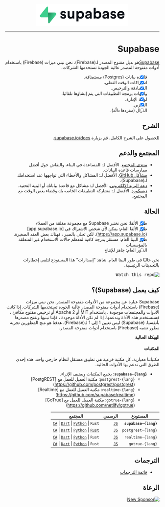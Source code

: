 <div style="direction: rtl;" dir="rtl">

<p align="center">
  <img width="300" src="https://raw.githubusercontent.com/supabase/supabase/master/web/static/supabase-light-rounded-corner-background.svg"/>
</p>

---

# Supabase

[Supabase](https://supabase.com)هو بديل مفتوح المصدر لـ(Firebase). نحن نبني ميزات (Firebase) باستخدام أدوات مفتوحة المصدر عالية الجودة تستخدمها الشركات.

- [x] قاعدة بيانات (Postgres) مستضافة.
- [x] اشتراكات الوقت الفعلي.
- [x] المصادقة والترخيص.
- [x] واجهات برمجة التطبيقات التي يتم إنشاؤها تلقائيا.
- [x] لوحة الإدارة.
- [x] التخزين.
- [ ] الدوال (مفردها دالّة).

## الشرح

للحصول على الشرح الكامل، قم بزيارة [supabase.io/docs](https://supabase.com/docs).

## المجتمع والدعم

- [منتدى المجتمع](https://github.com/supabase/supabase/discussions). الأفضل لـ: المساعدة في البناء، والنقاش حول أفضل ممارسات قاعدة البيانات.
- [مشاكل GitHub](https://github.com/supabase/supabase/issues). الأفضل لـ: المشاكل والأخطاء التي تواجهها عند استخدامك لـ(Supabase).
- [دعم البريد الإلكتروني](https://supabase.com/docs/support#business-support). الأفضل لـ: مشاكل مع قاعدة بياناتك أو البنية التحتية.
- [ديسكورد](https://discord.supabase.com/). الأفضل لـ: مشاركة التطبيقات الخاصه بك وقضاء بعض الوقت مع المجتمع.

## الحالة

- [x] طور الألفا: نحن نختبر Supabase مع مجموعة مغلقة من العملاء
- [x] طور الألفا العام: يمكن لأي شخص الاشتراك في [app.supabase.io] (https://app.supabase.io). لكن تحلى بالصبر ، فهناك بعض العقد الصغيرة.
- [x] طور البيتا العام: مستقر بدرجة كافية لمعظم حالات الاستخدام غير المتعلقة بالمؤسسات
- [ ] الطور العام: جاهز للإنتاج

نحن حاليًا في طور البيتا العام. شاهد "إصدارات" هذا المستودع لتلقي إخطارات بالتحديثات الرئيسية.

<kbd><img src="https://gitcdn.link/repo/supabase/supabase/master/web/static/watch-repo.gif" alt="Watch this repo"/></kbd>

## كيف يعمل (Supabase)؟

Supabase عبارة عن مجموعة من الأدوات مفتوحة المصدر. نحن نبني ميزات (Firebase) باستخدام أدوات مفتوحة المصدر عالية الجودة تستخدمها الشركات. إذا كانت الأدوات والمجتمعات موجودة ، باستخدام MIT أو Apache 2 أو ترخيص مفتوح مكافئ ، فسنستخدم هذه الأداة وندعمها. إذا لم تكن الأداة موجودة ، فإننا نبنيها ونفتح مصدرها بأنفسنا. (Supabase) ليس تعيين 1 إلى 1 لـ(Firebase). هدفنا هو منح المطورين تجربة مطور تشبه (Firebase) باستخدام أدوات مفتوحة المصدر.

**الهيكلة الحالية**

#### المكتبات

مكتباتنا معيارية. كل مكتبة فرعية هي تطبيق مستقل لنظام خارجي واحد. هذه إحدى الطرق التي ندعم بها الأدوات الحالية.

- **`supabase-{lang}`**: يجمع المكتبات ويضيف الإثراء.
  - `postgrest-{lang}`: مكتبة العميل للعمل مع [PostgREST] (https://github.com/postgrest/postgrest)
  - `realtime-{lang}`: مكتبة العميل للعمل مع [Realtime] (https://github.com/supabase/realtime)
  - `gotrue-{lang}`: مكتبة العميل للعمل مع [GoTrue] (https://github.com/netlify/gotrue)

| المستودع              | الرسمي                                           | المجتمع                                                                                                                                                                                                                    |
| --------------------- | ------------------------------------------------ | -------------------------------------------------------------------------------------------------------------------------------------------------------------------------------------------------------------------------- |
| **`supabase-{lang}`** | [`JS`](https://github.com/supabase/supabase-js)  | [`C#`](https://github.com/supabase/supabase-csharp) \| [`Dart`](https://github.com/supabase/supabase-dart) \| [`Python`](https://github.com/supabase/supabase-py) \| `Rust`                                                |
| `postgrest-{lang}`    | [`JS`](https://github.com/supabase/postgrest-js) | [`C#`](https://github.com/supabase/postgrest-csharp) \| [`Dart`](https://github.com/supabase/postgrest-dart) \| [`Python`](https://github.com/supabase/postgrest-py) \| [`Rust`](https://github.com/supabase/postgrest-rs) |
| `realtime-{lang}`     | [`JS`](https://github.com/supabase/realtime-js)  | [`C#`](https://github.com/supabase/realtime-csharp) \| [`Dart`](https://github.com/supabase/realtime-dart) \| [`Python`](https://github.com/supabase/realtime-py) \| `Rust`                                                |
| `gotrue-{lang}`       | [`JS`](https://github.com/supabase/gotrue-js)    | [`C#`](https://github.com/supabase/gotrue-csharp) \| [`Dart`](https://github.com/supabase/gotrue-dart) \| [`Python`](https://github.com/supabase/gotrue-py) \| `Rust`                                                      |

## الترجمات

- [قائمة الترجمات](/i18n/languages.md) <!--- Keep only this -->

## الرعاة

[![New Sponsor](https://user-images.githubusercontent.com/10214025/90518111-e74bbb00-e198-11ea-8f88-c9e3c1aa4b5b.png)](https://github.com/sponsors/supabase)

</div>
